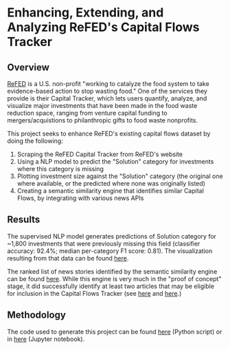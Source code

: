 # Enhancing, Extending, and Analyzing ReFED's Capital Flows Tracker

## Overview 
[ReFED](https://www.refed.org/) is a U.S. non-profit "working to catalyze the food system to take evidence-based action to stop wasting food." One of the services they provide is their Capital Tracker, which lets users quantify, analyze, and visualize major investments that have been made in the food waste reduction space, ranging from venture capital funding to mergers/acquistions to philanthropic gifts to food waste nonprofits.

This project seeks to enhance ReFED's existing capital flows dataset by doing the following: 
1. Scraping the ReFED Capital Tracker from ReFED's website
2. Using a NLP model to predict the "Solution" category for investments where this category is missing
3. Plotting investment size against the "Solution" category (the original one where available, or the predicted where none was originally listed)
4. Creating a semantic similarity engine that identifies similar Capital Flows, by integrating with various news APIs

## Results
The supervised NLP model generates predictions of Solution category for ~1,800 investments that were previously missing this field (classifier accuracy: 92.4%; median per-category F1 score: 0.81). The visualization resulting from that data can be found [here](https://jakejsmith.github.io/refed_capital_tracker.html). 

The ranked list of news stories identified by the semantic similarity engine can be found [here](https://github.com/jakejsmith/ReFED-capital/blob/main/scores.csv). While this engine is very much in the "proof of concept" stage, it did successfully identify at least two articles that may be eligible for inclusion in the Capital Flows Tracker (see [here](https://financialpost.com/globe-newswire/media-advisory-papa-johns-canada-to-present-73411-donation-to-second-harvest) and [here](https://www.prnewswire.com/news-releases/mazda-foundation-usa-inc-awards-grants-to-focus-on-hunger-relief-stem-and-workforce-development-in-underserved-communities-across-the-us-302385679.html).)

## Methodology
The code used to generate this project can be found [here](https://github.com/jakejsmith/ReFED-capital/blob/main/refed_final.py) (Python script) or in [here](https://github.com/jakejsmith/ReFED-capital/blob/main/ReFED%20Final.ipynb) (Jupyter notebook).
